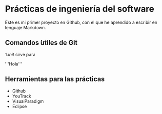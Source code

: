 # Prácticas de ingeniería del software
Este es mi primer proyecto en Github, con el que he aprendido a escribir en lenguaje Markdown.

## Comandos  ́utiles de Git
1.*init* sirve para

'''Hola'''
## Herramientas para las prácticas
* Github
* YouTrack
* VisualParadigm
* Eclipse
